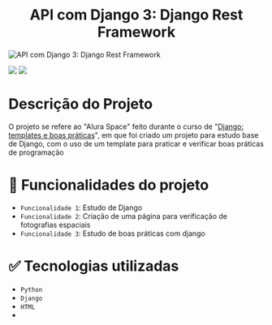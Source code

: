 # <h1 align="center"> API com Django 3: Django Rest Framework </h1>
![API com Django 3: Django Rest Framework](https://user-images.githubusercontent.com/95968249/200914425-6d2494b4-dc2f-49b3-9774-e3fac934577e.png)<p align="center">

<img src="https://img.shields.io/static/v1?label=STATUS&message=FINALIZADO&color=GREEN&style=for-the-badge"/>
<img src="https://img.shields.io/github/stars/uranolais/alura-git?style=for-the-badge"/>
</p>

# Descrição do Projeto
O projeto se refere ao "Alura Space" feito durante o curso de "[Django: templates e boas práticas](https://cursos.alura.com.br/course/django-templates-boas-praticas)",
em que foi criado um projeto para estudo base de Django, com o uso de um template para praticar e verificar boas práticas de programação

# :hammer: Funcionalidades do projeto

- `Funcionalidade 1`: Estudo de Django
- `Funcionalidade 2`: Criação de uma página para verificação de fotografias espaciais
- `Funcionalidade 3`: Estudo de boas práticas com django

# ✅ Tecnologias utilizadas
- `Python`
- `Django`
- `HTML`
-
